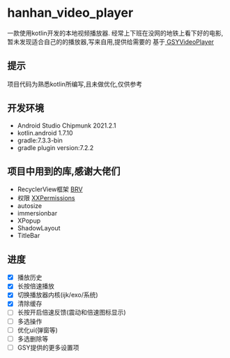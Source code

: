 # hanhan_video_player
一款使用kotlin开发的本地视频播放器.
经常上下班在没网的地铁上看下好的电影,暂未发现适合自己的的播放器,写来自用,提供给需要的
基于[ GSYVideoPlayer](https://github.com/CarGuo/GSYVideoPlayer)
## 提示
项目代码为熟悉kotlin所编写,且未做优化,仅供参考
## 开发环境
- Android Studio Chipmunk 2021.2.1
- kotlin.android 1.7.10
- gradle:7.3.3-bin
- gradle plugin version:7.2.2
## 项目中用到的库,感谢大佬们
- RecyclerView框架 [ BRV](https://github.com/liangjingkanji/BRV)
- 权限 [ XXPermissions](https://github.com/getActivity/XXPermissions)
- autosize
- immersionbar
- XPopup
- ShadowLayout
- TitleBar
## 进度
- [x] 播放历史
- [x] 长按倍速播放
- [x] 切换播放器内核(ijk/exo/系统)
- [x] 清除缓存
- [ ] 长按开启倍速反馈(震动和倍速图标显示)
- [ ] 多选操作
- [ ] 优化ui(弹窗等)
- [ ] 多选删除等
- [ ] GSY提供的更多设置项

